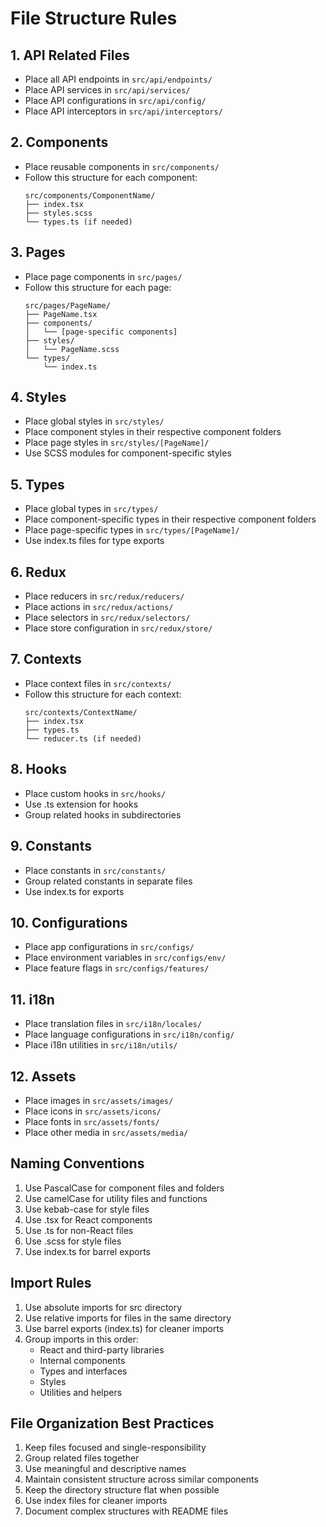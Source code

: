 # File Structure Rules

## 1. API Related Files
- Place all API endpoints in `src/api/endpoints/`
- Place API services in `src/api/services/`
- Place API configurations in `src/api/config/`
- Place API interceptors in `src/api/interceptors/`

## 2. Components
- Place reusable components in `src/components/`
- Follow this structure for each component:
  ```
  src/components/ComponentName/
  ├── index.tsx
  ├── styles.scss
  └── types.ts (if needed)
  ```

## 3. Pages
- Place page components in `src/pages/`
- Follow this structure for each page:
  ```
  src/pages/PageName/
  ├── PageName.tsx
  ├── components/
  │   └── [page-specific components]
  ├── styles/
  │   └── PageName.scss
  └── types/
      └── index.ts
  ```

## 4. Styles
- Place global styles in `src/styles/`
- Place component styles in their respective component folders
- Place page styles in `src/styles/[PageName]/`
- Use SCSS modules for component-specific styles

## 5. Types
- Place global types in `src/types/`
- Place component-specific types in their respective component folders
- Place page-specific types in `src/types/[PageName]/`
- Use index.ts files for type exports

## 6. Redux
- Place reducers in `src/redux/reducers/`
- Place actions in `src/redux/actions/`
- Place selectors in `src/redux/selectors/`
- Place store configuration in `src/redux/store/`

## 7. Contexts
- Place context files in `src/contexts/`
- Follow this structure for each context:
  ```
  src/contexts/ContextName/
  ├── index.tsx
  ├── types.ts
  └── reducer.ts (if needed)
  ```

## 8. Hooks
- Place custom hooks in `src/hooks/`
- Use .ts extension for hooks
- Group related hooks in subdirectories

## 9. Constants
- Place constants in `src/constants/`
- Group related constants in separate files
- Use index.ts for exports

## 10. Configurations
- Place app configurations in `src/configs/`
- Place environment variables in `src/configs/env/`
- Place feature flags in `src/configs/features/`

## 11. i18n
- Place translation files in `src/i18n/locales/`
- Place language configurations in `src/i18n/config/`
- Place i18n utilities in `src/i18n/utils/`

## 12. Assets
- Place images in `src/assets/images/`
- Place icons in `src/assets/icons/`
- Place fonts in `src/assets/fonts/`
- Place other media in `src/assets/media/`

## Naming Conventions
1. Use PascalCase for component files and folders
2. Use camelCase for utility files and functions
3. Use kebab-case for style files
4. Use .tsx for React components
5. Use .ts for non-React files
6. Use .scss for style files
7. Use index.ts for barrel exports

## Import Rules
1. Use absolute imports for src directory
2. Use relative imports for files in the same directory
3. Use barrel exports (index.ts) for cleaner imports
4. Group imports in this order:
   - React and third-party libraries
   - Internal components
   - Types and interfaces
   - Styles
   - Utilities and helpers

## File Organization Best Practices
1. Keep files focused and single-responsibility
2. Group related files together
3. Use meaningful and descriptive names
4. Maintain consistent structure across similar components
5. Keep the directory structure flat when possible
6. Use index files for cleaner imports
7. Document complex structures with README files 